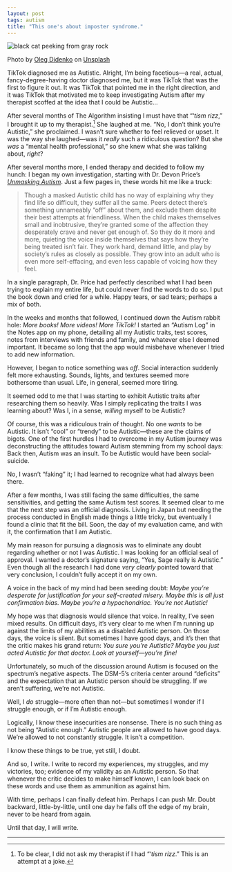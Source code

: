 ```yaml
---
layout: post
tags: autism
title: "This one's about imposter syndrome."
---
```


![black cat peeking from gray rock](https://images.unsplash.com/photo-1631259307720-3bf59418c31a?q=80&w=1740&auto=format&fit=crop&ixlib=rb-4.1.0&ixid=M3wxMjA3fDB8MHxwaG90by1wYWdlfHx8fGVufDB8fHx8fA%3D%3D)
<div class="caption">Photo by <a href="https://unsplash.com/@o_did">Oleg Didenko</a> on <a href="https://unsplash.com/photos/black-cat-on-gray-rock-lMNo9SwBN_o">Unsplash</a></div>

TikTok diagnosed me as Autistic. Alright, I’m being facetious—a real, actual, fancy-degree-having doctor diagnosed me, but it was TikTok that was the first to figure it out. It was TikTok that pointed me in the right direction, and it was TikTok that motivated me to keep investigating Autism after my therapist scoffed at the idea that I could be Autistic…

After several months of The Algorithm insisting I must have that “‘_tism rizz_,” I brought it up to my therapist.[^1] She laughed at me. “No, I don’t think you’re Autistic,” she proclaimed. I wasn’t sure whether to feel relieved or upset. It was the way she laughed—was it _really_ such a ridiculous question? But she _was_ a “mental health professional,” so she knew what she was talking about, _right_?

After several months more, I ended therapy and decided to follow my hunch: I began my own investigation, starting with Dr. Devon Price’s _[Unmasking Autism](https://www.penguinrandomhouse.com/books/688819/unmasking-autism-by-devon-price-phd/)_. Just a few pages in, these words hit me like a truck:

> Though a masked Autistic child has no way of explaining why they find life so difficult, they suffer all the same. Peers detect there’s something unnameably “off” about them, and exclude them despite their best attempts at friendliness. When the child makes themselves small and inobtrusive, they’re granted some of the affection they desperately crave and never get enough of. So they do it more and more, quieting the voice inside themselves that says how they’re being treated isn’t fair. They work hard, demand little, and play by society’s rules as closely as possible. They grow into an adult who is even more self-effacing, and even less capable of voicing how they feel.

In a single paragraph, Dr. Price had perfectly described what I had been trying to explain my entire life, but could never find the words to do so. I put the book down and cried for a while. Happy tears, or sad tears; perhaps a mix of both.

In the weeks and months that followed, I continued down the Autism rabbit hole: _More books! More videos! More TikTok!_ I started an “Autism Log” in the Notes app on my phone, detailing all my Autistic traits, test scores, notes from interviews with friends and family, and whatever else I deemed important. It became so long that the app would misbehave whenever I tried to add new information.

However, I began to notice something was _off_. Social interaction suddenly felt more exhausting. Sounds, lights, and textures seemed more bothersome than usual. Life, in general, seemed more tiring.

It seemed odd to me that I was starting to exhibit Autistic traits after researching them so heavily. Was I simply replicating the traits I was learning about? Was I, in a sense, _willing_ myself to be Autistic?

Of course, this was a ridiculous train of thought. No one _wants_ to be Autistic. It isn’t “cool” or “trendy” to be Autistic—these are the claims of bigots. One of the first hurdles I had to overcome in my Autism journey was deconstructing the attitudes toward Autism stemming from my school days: Back then, Autism was an insult. To be Autistic would have been social-suicide.

No, I wasn’t “faking” it; I had learned to recognize what had always been there.

After a few months, I was still facing the same difficulties, the same sensitivities, and getting the same Autism test scores. It seemed clear to me that the next step was an official diagnosis. Living in Japan but needing the process conducted in English made things a little tricky, but eventually I found a clinic that fit the bill. Soon, the day of my evaluation came, and with it, the confirmation that I am Autistic.

My main reason for pursuing a diagnosis was to eliminate any doubt regarding whether or not I was Autistic. I was looking for an official seal of approval. I wanted a doctor’s signature saying, “Yes, Sage really is Autistic.” Even though all the research I had done _very clearly_ pointed toward that very conclusion, I couldn’t fully accept it on my own.

A voice in the back of my mind had been seeding doubt: _Maybe you’re desperate for justification for your self-created misery. Maybe this is all just confirmation bias. Maybe you’re a hypochondriac. You’re not Autistic!_

My hope was that diagnosis would silence that voice. In reality, I’ve seen mixed results. On difficult days, it’s very clear to me when I’m running up against the limits of my abilities as a disabled Autistic person. On those days, the voice is silent. But sometimes I have good days, and it’s then that the critic makes his grand return: _You sure you’re Autistic? Maybe you just acted Autistic for that doctor. Look at yourself—you’re fine!_

Unfortunately, so much of the discussion around Autism is focused on the spectrum’s negative aspects. The DSM-5’s criteria center around “deficits” and the expectation that an Autistic person should be struggling. If we aren’t suffering, we’re not Autistic.

Well, I _do_ struggle—more often than not—but sometimes I wonder if I struggle enough, or if I’m Autistic enough.

Logically, I know these insecurities are nonsense. There is no such thing as not being “Autistic enough.” Autistic people are allowed to have good days. We’re allowed to not constantly struggle. It isn’t a competition.

I know these things to be true, yet still, I doubt.

And so, I write. I write to record my experiences, my struggles, and my victories, too; evidence of my validity as an Autistic person. So that whenever the critic decides to make himself known, I can look back on these words and use them as ammunition as against him.

With time, perhaps I can finally defeat him. Perhaps I can push Mr. Doubt backward, little-by-little, until one day he falls off the edge of my brain, never to be heard from again.

Until that day, I will write.
- - -
[^1]: To be clear, I did not ask my therapist if I had “‘_tism rizz_.” This is an attempt at a joke.
